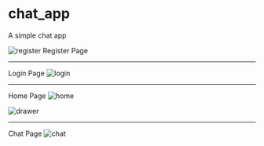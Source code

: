 # chat_app

A simple chat app


![register](https://github.com/idealgeek007/NeuChat/assets/90248052/1c3789ec-6dbd-4187-8fe2-4a284628776f)
Register Page

---


Login Page
![login](https://github.com/idealgeek007/NeuChat/assets/90248052/95741949-019f-42af-9bd6-22d2d5bc780b)


---


Home Page 
![home](https://github.com/idealgeek007/NeuChat/assets/90248052/c9c5afef-a41e-4fd3-bbf5-9d192e908592)

![drawer](https://github.com/idealgeek007/NeuChat/assets/90248052/94fad90a-920e-48aa-90f1-99006ce386c5)


---



Chat Page
![chat](https://github.com/idealgeek007/NeuChat/assets/90248052/192b3afc-0864-43b6-a91b-adbb85f24078)
